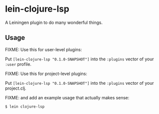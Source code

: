 # lein-clojure-lsp

A Leiningen plugin to do many wonderful things.

## Usage

FIXME: Use this for user-level plugins:

Put `[lein-clojure-lsp "0.1.0-SNAPSHOT"]` into the `:plugins` vector of your `:user`
profile.

FIXME: Use this for project-level plugins:

Put `[lein-clojure-lsp "0.1.0-SNAPSHOT"]` into the `:plugins` vector of your project.clj.

FIXME: and add an example usage that actually makes sense:

    $ lein clojure-lsp

